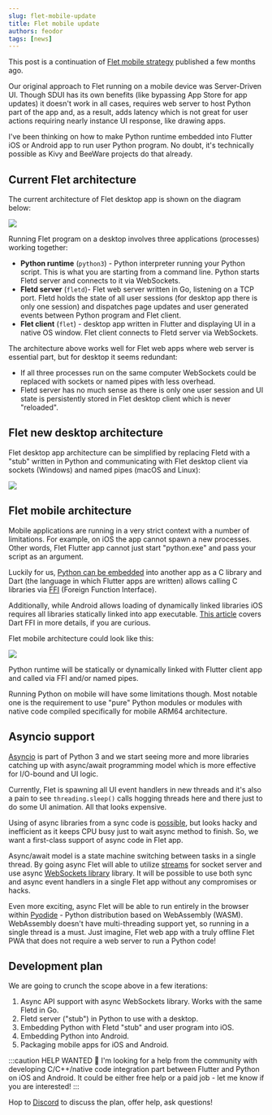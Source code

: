 ```yaml
---
slug: flet-mobile-update
title: Flet mobile update
authors: feodor
tags: [news]
---
```


This post is a continuation of [Flet mobile strategy](/blog/flet-mobile-strategy) published a few months ago.

Our original approach to Flet running on a mobile device was Server-Driven UI. Though SDUI has its own benefits (like bypassing App Store for app updates) it doesn't work in all cases, requires web server to host Python part of the app and, as a result, adds latency which is not great for user actions requiring nearly instance UI response, like drawing apps.

I've been thinking on how to make Python runtime embedded into Flutter iOS or Android app to run user Python program. No doubt, it's technically possible as Kivy and BeeWare projects do that already.

## Current Flet architecture

The current architecture of Flet desktop app is shown on the diagram below:

<img src="/img/blog/mobile-update/flet-desktop-architecture.svg" className="screenshot-100" />

Running Flet program on a desktop involves three applications (processes) working together:

* **Python runtime** (`python3`) - Python interpreter running your Python script. This is what you are starting from a command line. Python starts Fletd server and connects to it via WebSockets.
* **Fletd server** (`fletd`)- Flet web server written in Go, listening on a TCP port. Fletd holds the state of all user sessions (for desktop app there is only one session) and dispatches page updates and user generated events between Python program and Flet client.
* **Flet client** (`flet`) - desktop app written in Flutter and displaying UI in a native OS window. Flet client connects to Fletd server via WebSockets.

The architecture above works well for Flet web apps where web server is essential part, but for desktop it seems redundant:

* If all three processes run on the same computer WebSockets could be replaced with sockets or named pipes with less overhead.
* Fletd server has no much sense as there is only one user session and UI state is persistently stored in Flet desktop client which is never "reloaded".

## Flet new desktop architecture

Flet desktop app architecture can be simplified by replacing Fletd with a "stub" written in Python and communicating with Flet desktop client via sockets (Windows) and named pipes (macOS and Linux):

<img src="/img/blog/mobile-update/flet-desktop-architecture-v2.svg" className="screenshot-70" />

## Flet mobile architecture

Mobile applications are running in a very strict context with a number of limitations. For example, on iOS the app cannot spawn a new processes. Other words, Flet Flutter app cannot just start "python.exe" and pass your script as an argument.

Luckily for us, [Python can be embedded](https://docs.python.org/3/extending/embedding.html) into another app as a C library and Dart (the language in which Flutter apps are written) allows calling C libraries via [FFI](https://dart.dev/guides/libraries/c-interop) (Foreign Function Interface).

Additionally, while Android allows loading of dynamically linked libraries iOS requires all libraries statically linked into app executable. [This article](https://blog.logrocket.com/dart-ffi-native-libraries-flutter/) covers Dart FFI in more details, if you are curious.

Flet mobile architecture could look like this:

<img src="/img/blog/mobile-update/flet-mobile-architecture-v2.svg" className="screenshot-40" />

Python runtime will be statically or dynamically linked with Flutter client app and called via FFI and/or named pipes.

Running Python on mobile will have some limitations though. Most notable one is the requirement to use "pure" Python modules or modules with native code compiled specifically for mobile ARM64 architecture.

## Asyncio support

[Asyncio](https://docs.python.org/3/library/asyncio.html) is part of Python 3 and we start seeing more and more libraries catching up with async/await programming model which is more effective for I/O-bound and UI logic.

Currently, Flet is spawning all UI event handlers in new threads and it's also a pain to see `threading.sleep()` calls hogging threads here and there just to do some UI animation. All that looks expensive.

Using of async libraries from a sync code is [possible](https://github.com/flet-dev/flet/issues/128), but looks hacky and inefficient as it keeps CPU busy just to wait async method to finish. So, we want a first-class support of async code in Flet app.

Async/await model is a state machine switching between tasks in a single thread. By going async Flet will able to utilize [streams](https://docs.python.org/3/library/asyncio-stream.html) for socket server and use async [WebSockets library](https://pypi.org/project/websockets/) library. It will be possible to use both sync and async event handlers in a single Flet app without any compromises or hacks.

Even more exciting, async Flet will be able to run entirely in the browser within [Pyodide](https://pyodide.org/) - Python distribution based on WebAssembly (WASM). WebAssembly doesn't have multi-threading support yet, so running in a single thread is a must. Just imagine, Flet web app with a truly offline Flet PWA that does not require a web server to run a Python code!

## Development plan

We are going to crunch the scope above in a few iterations:

1. Async API support with async WebSockets library. Works with the same Fletd in Go.
2. Fletd server ("stub") in Python to use with a desktop.
3. Embedding Python with Fletd "stub" and user program into iOS.
4. Embedding Python into Android.
5. Packaging mobile apps for iOS and Android.

:::caution HELP WANTED
🙏 I'm looking for a help from the community with developing C/C++/native code integration part between Flutter and Python on iOS and Android. It could be either free help or a paid job - let me know if you are interested!
:::

Hop to [Discord](https://discord.gg/dzWXP8SHG8) to discuss the plan, offer help, ask questions!
